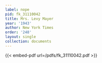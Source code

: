 ```yaml
---
label: nope
pid: fk_31110042
title: Mrs. Levy Mayer
year: '1943'
author: New York Times
order: '248'
layout: single
collection: documents
---
```



{{< embed-pdf url=/pdfs/fk_31110042.pdf >}}